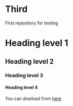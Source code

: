 # Third 
First repository for testing
# Heading level 1

## Heading level 2
### Heading level 3

#### Heading level 4
You can dowload from [here](https://github.com/marya3/Hello-World)
